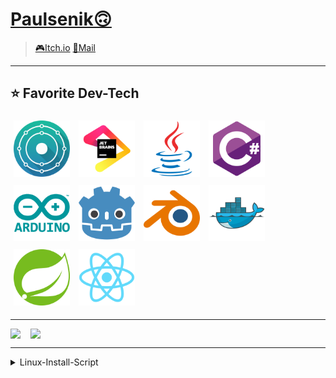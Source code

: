 <!-- Paulsenik Github-Profile with linux-install-script -->

<link rel="stylesheet" href="https://cdn.jsdelivr.net/gh/devicons/devicon@latest/devicon.min.css">

<style>
.icon {
    margin: 5px;
}

.stretch {
    display: flex;
    flex-wrap: wrap;
    gap: 1rem;
}

</style>

# [Paulsenik🙃](https://paulsenik.de)

> [🎮Itch.io](https://paulsenik.itch.io)
> [📯Mail](mailto:mail@paulsenik.de)

___

## ⭐ Favorite Dev-Tech

<div>
  <img src="https://raw.githubusercontent.com/devicons/devicon/6910f0503efdd315c8f9b858234310c06e04d9c0/icons/kdeneon/kdeneon-original.svg" title="KDE Neon" alt="KDE Neon" class="icon" width="90"/>
  <img src="https://raw.githubusercontent.com/devicons/devicon/6910f0503efdd315c8f9b858234310c06e04d9c0/icons/jetbrains/jetbrains-original.svg" title="Jetbrains" alt="Jetbrains" class="icon" width="90"/>

  <img src="https://raw.githubusercontent.com/devicons/devicon/6910f0503efdd315c8f9b858234310c06e04d9c0/icons/java/java-original.svg" title="Java" alt="Java" class="icon" width="90"/>
  <img src="https://raw.githubusercontent.com/devicons/devicon/6910f0503efdd315c8f9b858234310c06e04d9c0/icons/csharp/csharp-original.svg" title="C#" alt="C#" class="icon" width="90"/>
  <img src="https://raw.githubusercontent.com/devicons/devicon/6910f0503efdd315c8f9b858234310c06e04d9c0/icons/arduino/arduino-original-wordmark.svg" title="Arduino" alt="Arduino" class="icon" width="90"/>

  <img src="https://raw.githubusercontent.com/devicons/devicon/6910f0503efdd315c8f9b858234310c06e04d9c0/icons/godot/godot-original.svg" title="Godot" alt="Godot" class="icon" width="90"/>
  <!--<img src="https://raw.githubusercontent.com/devicons/devicon/6910f0503efdd315c8f9b858234310c06e04d9c0/icons/unity/unity-original.svg" title="Unity" alt="Unity" class="icon" width="90"/>-->
  <img src="https://raw.githubusercontent.com/devicons/devicon/6910f0503efdd315c8f9b858234310c06e04d9c0/icons/blender/blender-original.svg" title="Blender" alt="Blender" class="icon" width="90"/>
  <img src="https://raw.githubusercontent.com/devicons/devicon/6910f0503efdd315c8f9b858234310c06e04d9c0/icons/docker/docker-original.svg" title="Docker" alt="Docker" class="icon" width="90"/>
  <img src="https://raw.githubusercontent.com/devicons/devicon/6910f0503efdd315c8f9b858234310c06e04d9c0/icons/spring/spring-original.svg" title="Spring" alt="Spring" class="icon" width="90"/>
  <img src="https://raw.githubusercontent.com/devicons/devicon/6910f0503efdd315c8f9b858234310c06e04d9c0/icons/react/react-original.svg" title="React" alt="React" class="icon" width="90"/>
  <!--<img src="https://raw.githubusercontent.com/devicons/devicon/6910f0503efdd315c8f9b858234310c06e04d9c0/icons/svelte/svelte-original.svg" title="Svelte" alt="Svelte" class="icon" width="90"/>-->
</div>

___

<div class="stretch">

<img class="content" src="https://streak-stats.demolab.com?user=paulsenik&theme=nightowl&cache_seconds=21600&mode=weekly"/>
<img class="content" src="https://github-readme-stats.vercel.app/api/top-langs/?username=paulsenik&count_private=true&langs_count=10&layout=compact&theme=nightowl&cache_seconds=86400"/>

</div>

---

<details close>

<summary>Linux-Install-Script</summary>
<br>
Install My Programms & Configs:

```bash
exec wget -q -O - https://raw.githubusercontent.com/paulsenik/paulsenik/main/linuxSetup.bash | bash
```

[>>Raw Script<<](linuxSetup.bash)

</details>